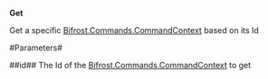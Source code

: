**Get**

Get a specific [Bifrost.Commands.CommandContext](Bifrost.Commands.CommandContext) based on its Id

#Parameters#


##id##
The Id of the [Bifrost.Commands.CommandContext](Bifrost.Commands.CommandContext) to get
